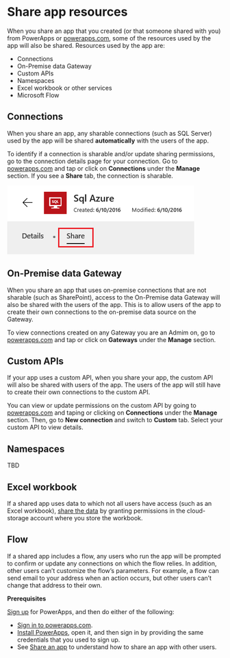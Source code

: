 <properties
    pageTitle="Share resources used in your app | Microsoft PowerApps"
    description="Understand how resources used in your app are shared, when an app is shared"
    services=""
    suite="powerapps"
    documentationCenter="na"
    authors="archnair"
    manager="erikre"
    editor=""
    tags=""/>
<tags
    ms.service="powerapps"
    ms.devlang="na"
    ms.topic="article"
    ms.tgt_pltfrm="na"
    ms.workload="na"
    ms.date="06/28/2016"
    ms.author="archanan"/>

# Share app resources #

When you share an app that you created (or that someone shared with you) from PowerApps or [powerapps.com](https://web.powerapps.com), some of the resources used by the app will also be shared. Resources used by the app are:

- Connections
- On-Premise data Gateway
- Custom APIs
- Namespaces
- Excel workbook or other services
- Microsoft Flow

## Connections ##
When you share an app, any sharable connections (such as SQL Server) used by the app will be shared **automatically** with the users of the app.

To identify if a connection is sharable and/or update sharing permissions, go to the connection details page for your connection. Go to [powerapps.com](https://web.powerapps.com) and tap or click on **Connections** under the **Manage** section. If you see a **Share** tab, the connection is sharable.

  ![Share tab in connection details page](./media/share-app-resources/shared-connections.png)

## On-Premise data Gateway ##
When you share an app that uses on-premise connections that are not sharable (such as SharePoint), access to the On-Premise data Gateway will also be shared with the users of the app. This is to allow users of the app to create their own connections to the on-premise data source on the Gateway.

To view connections created on any Gateway you are an Admim on, go to [powerapps.com](https://web.powerapps.com) and tap or click on **Gateways** under the **Manage** section.

## Custom APIs ##
If your app uses a custom API, when you share your app, the custom API will also be shared with users of the app. The users of the app will still have to create their own connections to the custom API.

You can view or update permissions on the custom API by going to [powerapps.com](https://web.powerapps.com) and taping or clicking on **Connections** under the **Manage** section. Then, go to **New connection** and switch to **Custom** tab. Select your custom API to view details.

## Namespaces ##

TBD

## Excel workbook ##

If a shared app uses data to which not all users have access (such as an Excel workbook), [share the data](share-app-data.md) by granting permissions in the cloud-storage account where you store the workbook.

## Flow ##

If a shared app includes a flow, any users who run the app will be prompted to confirm or update any connections on which the flow relies. In addition, other users can’t customize the flow’s parameters. For example, a flow can send email to your address when an action occurs, but other users can’t change that address to their own.

**Prerequisites**

[Sign up](signup-for-powerapps.md) for PowerApps, and then do either of the following:

- [Sign in to powerapps.com](https://web.powerapps.com).
- [Install PowerApps](http://aka.ms/powerappsinstall), open it, and then sign in by providing the same credentials that you used to sign up.
- See [Share an app](./share-app.md) to understand how to share an app with other users.
